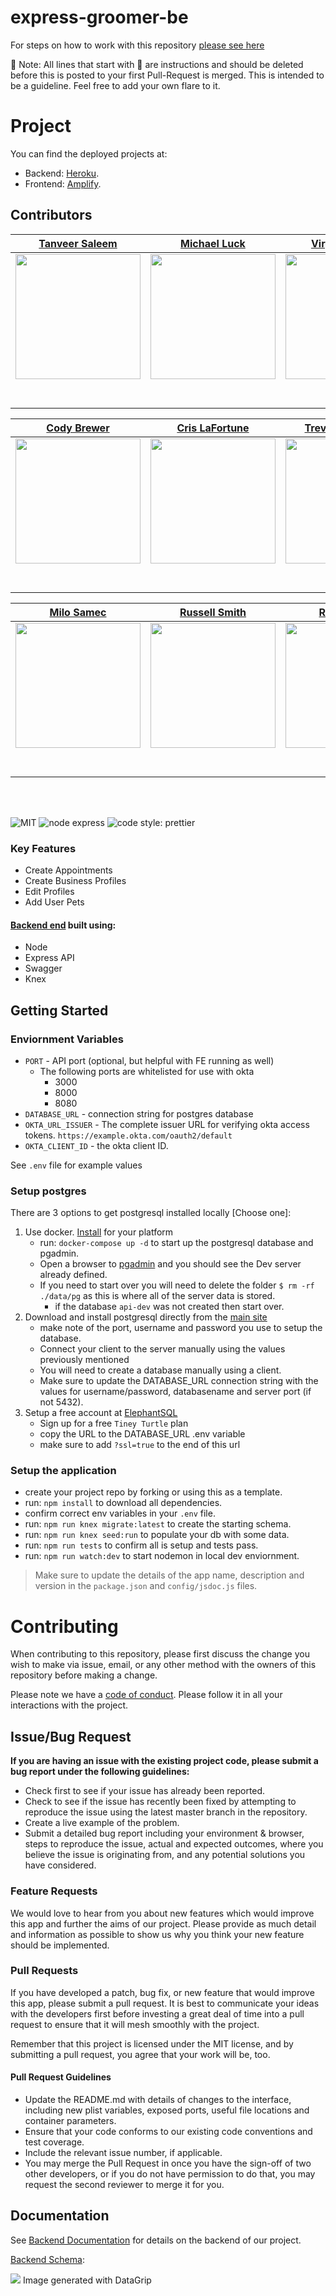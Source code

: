 # express-groomer-be

For steps on how to work with this repository [please see here](https://docs.labs.lambdaschool.com/labs-spa-starter/)

🚫 Note: All lines that start with 🚫 are instructions and should be deleted before this is posted to your first Pull-Request is merged. This is intended to be a guideline. Feel free to add your own flare to it.

# Project

You can find the deployed projects at:
- Backend: [Heroku](https://labspt12-express-groomer-g-api.herokuapp.com/).
- Frontend: [Amplify](https://g.expressgroomer.dev/).


## Contributors


|                                                      [Tanveer Saleem](https://github.com/tanveersaleem786)                                                       |                                                       [Michael Luck](https://github.com/MLucky518)                                                        |                                                      [Virginia Wilcox](http://github.com/wilcoxva)                                                       |                                                       [Thomas Lewandowski](https://github.com/tlewandowski18)                                                        |                                                      [Tyler Alsop](https://github.com/TylerAlsop)                                                       |
| :-----------------------------------------------------------------------------------------------------------------------------------------: | :-------------------------------------------------------------------------------------------------------------------------------------------: | :-----------------------------------------------------------------------------------------------------------------------------------------: | :-------------------------------------------------------------------------------------------------------------------------------------------: | :-----------------------------------------------------------------------------------------------------------------------------------------: |
| [<img src="https://avatars2.githubusercontent.com/u/49071356?s=400&u=01d9e75039ead07139616f600de3fd4faec24196&v=4" width = "200" />](https://github.com/tanveersaleem786) | [<img src="https://avatars1.githubusercontent.com/u/56007160?s=400&u=1db2f21f7fdb1b6a0eb13a3a6f257914ce25ad42&v=4" width = "200" />](https://github.com/MLucky518) | [<img src="https://avatars0.githubusercontent.com/u/12515235?s=400&u=b905dd8704b491ee114796787a4793525a4560ce&v=4" width = "200" />](http://github.com/wilcoxva) | [<img src="https://avatars1.githubusercontent.com/u/50520045?s=400&u=d09b042373047956b9d02a24e9172b5af0c88ccb&v=4" width = "200" />](https://github.com/tlewandowski18) | [<img src="https://avatars0.githubusercontent.com/u/55705564?s=400&u=4ec5aa07a4bd76eb81b300d6e47315f6d07766cb&v=4" width = "200" />](https://github.com/TylerAlsop) |
|                                [<img src="https://github.com/favicon.ico" width="15"> ](https://github.com/tanveersaleem786/)                                |                            [<img src="https://github.com/favicon.ico" width="15"> ](https://github.com/MLucky518)                             |                          [<img src="https://github.com/favicon.ico" width="15"> ](http://github.com/wilcoxva)                           |                          [<img src="https://github.com/favicon.ico" width="15"> ](https://github.com/tlewandowski18)                           |                           [<img src="https://github.com/favicon.ico" width="15"> ](https://github.com/TylerAlsop)                            |
|                [ <img src="https://static.licdn.com/sc/h/al2o9zrvru7aqj8e1x2rzsrca" width="15"> ](https://www.linkedin.com/in/tanveer-saleem/)                |                 [ <img src="https://static.licdn.com/sc/h/al2o9zrvru7aqj8e1x2rzsrca" width="15"> ](https://www.linkedin.com/in/mlucky518/)                 |                [ <img src="https://static.licdn.com/sc/h/al2o9zrvru7aqj8e1x2rzsrca" width="15"> ](https://www.linkedin.com/in/virginia-wilcox)                |                 [ <img src="https://static.licdn.com/sc/h/al2o9zrvru7aqj8e1x2rzsrca" width="15"> ](https://www.linkedin.com/in/tomlewandowski1/)                 |                [ <img src="https://static.licdn.com/sc/h/al2o9zrvru7aqj8e1x2rzsrca" width="15"> ](https://www.linkedin.com/in/tyler-alsop/)                |

|                                                      [Cody Brewer](https://github.com/CodyBrewer)                                                       |                                                       [Cris LaFortune](https://github.com/cdlafortune)                                                        |                                                      [Trevor Thompson](https://github.com/tthompson2)                                                       |                                                       [Luis Pineda](https://github.com/LuisPinedaJR)                                                        |                                                      [Eloy Gutierrez](https://github.com/Eloy2)                                                       |
| :-----------------------------------------------------------------------------------------------------------------------------------------: | :-------------------------------------------------------------------------------------------------------------------------------------------: | :-----------------------------------------------------------------------------------------------------------------------------------------: | :-------------------------------------------------------------------------------------------------------------------------------------------: | :-----------------------------------------------------------------------------------------------------------------------------------------: |
| [<img src="https://avatars.githubusercontent.com/u/8118059?s=460&u=6da8b776ce0e9b326e0948620842b00cbc41f180&v=4" width = "200" />](https://github.com/CodyBrewer) | [<img src="https://avatars.githubusercontent.com/u/45853079?s=460&v=4" width = "200" />](https://github.com/cdlafortune) | [<img src="https://avatars.githubusercontent.com/u/895665?s=460&u=055f365adef34715fc254a393f0165eefbf0cce3&v=4" width = "200" />](https://github.com/tthompson2) | [<img src="https://avatars.githubusercontent.com/u/13291961?s=460&u=6459a6cd7be8368232a5a712b31e59ef137b99a7&v=4" width = "200" />](https://github.com/LuisPinedaJR) | [<img src="https://avatars.githubusercontent.com/u/31071164?s=460&u=cec841319bbb729bc3290f5178a7034a764876af&v=4" width = "200" />](https://github.com/Eloy2) |
|                                [<img src="https://github.com/favicon.ico" width="15"> ](https://github.com/CodyBrewer)                                |                            [<img src="https://github.com/favicon.ico" width="15"> ](https://github.com/cdlafortune)                             |                          [<img src="https://github.com/favicon.ico" width="15"> ](https://github.com/tthompson2)                           |                          [<img src="https://github.com/favicon.ico" width="15"> ](https://github.com/LuisPinedaJR)                           |                           [<img src="https://github.com/favicon.ico" width="15"> ](https://github.com/Eloy2)                            |
|                [ <img src="https://static.licdn.com/sc/h/al2o9zrvru7aqj8e1x2rzsrca" width="15"> ](https://www.linkedin.com/in/cody-brewer/)                |                 [ <img src="https://static.licdn.com/sc/h/al2o9zrvru7aqj8e1x2rzsrca" width="15"> ](https://www.linkedin.com/in/cris-lafortune/)                 |                [ <img src="https://static.licdn.com/sc/h/al2o9zrvru7aqj8e1x2rzsrca" width="15"> ](https://www.linkedin.com/in/trevor-thompson-dev/)                |                 [ <img src="https://static.licdn.com/sc/h/al2o9zrvru7aqj8e1x2rzsrca" width="15"> ]()                 |                [ <img src="https://static.licdn.com/sc/h/al2o9zrvru7aqj8e1x2rzsrca" width="15"> ](https://www.linkedin.com/in/eloygutierrez/)                |

|                                                      [Milo Samec](https://github.com/milosamec)                                                       |                                                       [Russell Smith](https://github.com/rjsmith25)                                                        |                                                      [Randy Egan](https://github.com/ClydeFrog04)                                                       |
| :-----------------------------------------------------------------------------------------------------------------------------------------: | :-------------------------------------------------------------------------------------------------------------------------------------------: | :-----------------------------------------------------------------------------------------------------------------------------------------: |
| [<img src="https://avatars.githubusercontent.com/u/43768673?s=460&u=21401cff21fc257a349936e6d2648c49ac1226c5&v=4" width = "200" />](https://github.com/milosamec) | [<img src="https://avatars.githubusercontent.com/u/10043841?s=460&u=7c8a984d8343603874ffb8c8e058b55897f4b7cb&v=4" width = "200" />](https://github.com/rjsmith25) | [<img src="https://avatars.githubusercontent.com/u/31398520?s=460&u=f49f737c2fa710de0bb74154b1d2a977d4a12122&v=4" width = "200" />](https://github.com/ClydeFrog04) |
|                                [<img src="https://github.com/favicon.ico" width="15"> ](https://github.com/milosamec)                                |                            [<img src="https://github.com/favicon.ico" width="15"> ](https://github.com/rjsmith25)                             |                          [<img src="https://github.com/favicon.ico" width="15"> ](https://github.com/ClydeFrog04)                           |
|                [ <img src="https://static.licdn.com/sc/h/al2o9zrvru7aqj8e1x2rzsrca" width="15"> ](https://www.linkedin.com/in/milosz-samec/)                |                 [ <img src="https://static.licdn.com/sc/h/al2o9zrvru7aqj8e1x2rzsrca" width="15"> ](https://www.linkedin.com/in/russell-smith-68542b125/)                 |                [ <img src="https://static.licdn.com/sc/h/al2o9zrvru7aqj8e1x2rzsrca" width="15"> ](https://www.linkedin.com/in/randal-egan/)                |

<br>
<br>


![MIT](https://img.shields.io/packagist/l/doctrine/orm.svg)
![node express](https://img.shields.io/node/v-lts/express)
![code style: prettier](https://img.shields.io/badge/code_style-prettier-ff69b4.svg?style=flat-square)


### Key Features

- Create Appointments
- Create Business Profiles
- Edit Profiles
- Add User Pets

#### [Backend end](https://github.com/Lambda-School-Labs/Express_Groomer-TeamA-BE) built using:
- Node 
- Express API 
- Swagger
- Knex

## Getting Started

### Enviornment Variables

- `PORT` - API port (optional, but helpful with FE running as well)
  - The following ports are whitelisted for use with okta
    - 3000
    - 8000
    - 8080
- `DATABASE_URL` - connection string for postgres database
- `OKTA_URL_ISSUER` - The complete issuer URL for verifying okta access tokens. `https://example.okta.com/oauth2/default`
- `OKTA_CLIENT_ID` - the okta client ID.

See `.env` file for example values

### Setup postgres

There are 3 options to get postgresql installed locally [Choose one]:

1. Use docker. [Install](https://docs.docker.com/get-docker/) for your platform
    - run: `docker-compose up -d` to start up the postgresql database and pgadmin.
    - Open a browser to [pgadmin](http://localhost:5050/) and you should see the Dev server already defined.
    - If you need to start over you will need to delete the folder `$ rm -rf ./data/pg` as this is where all of the server data is stored.
      - if the database `api-dev` was not created then start over.
2. Download and install postgresql directly from the [main site](https://www.postgresql.org/download/)
    - make note of the port, username and password you use to setup the database.
    - Connect your client to the server manually using the values previously mentioned
    - You will need to create a database manually using a client.
    - Make sure to update the DATABASE_URL connection string with the values for username/password, databasename and server port (if not 5432).
3. Setup a free account at [ElephantSQL](https://www.elephantsql.com/plans.html)
    - Sign up for a free `Tiney Turtle` plan
    - copy the URL to the DATABASE_URL .env variable
    - make sure to add `?ssl=true` to the end of this url

### Setup the application

- create your project repo by forking or using this as a template.
- run: `npm install` to download all dependencies.
- confirm correct env variables in your `.env` file.
- run: `npm run knex migrate:latest` to create the starting schema.
- run: `npm run knex seed:run` to populate your db with some data.
- run: `npm run tests` to confirm all is setup and tests pass.
- run: `npm run watch:dev` to start nodemon in local dev enviornment.

> Make sure to update the details of the app name, description and version in
> the `package.json` and `config/jsdoc.js` files.

# Contributing

When contributing to this repository, please first discuss the change you wish to make via issue, email, or any other method with the owners of this repository before making a change.

Please note we have a [code of conduct](./CODE_OF_CONDUCT.md). Please follow it in all your interactions with the project.

## Issue/Bug Request

**If you are having an issue with the existing project code, please submit a bug report under the following guidelines:**

- Check first to see if your issue has already been reported.
- Check to see if the issue has recently been fixed by attempting to reproduce the issue using the latest master branch in the repository.
- Create a live example of the problem.
- Submit a detailed bug report including your environment & browser, steps to reproduce the issue, actual and expected outcomes, where you believe the issue is originating from, and any potential solutions you have considered.

### Feature Requests

We would love to hear from you about new features which would improve this app and further the aims of our project. Please provide as much detail and information as possible to show us why you think your new feature should be implemented.

### Pull Requests

If you have developed a patch, bug fix, or new feature that would improve this app, please submit a pull request. It is best to communicate your ideas with the developers first before investing a great deal of time into a pull request to ensure that it will mesh smoothly with the project.

Remember that this project is licensed under the MIT license, and by submitting a pull request, you agree that your work will be, too.

#### Pull Request Guidelines

- Update the README.md with details of changes to the interface, including new plist variables, exposed ports, useful file locations and container parameters.
- Ensure that your code conforms to our existing code conventions and test coverage.
- Include the relevant issue number, if applicable.
- You may merge the Pull Request in once you have the sign-off of two other developers, or if you do not have permission to do that, you may request the second reviewer to merge it for you.

## Documentation

See [Backend Documentation](https://labspt12-express-groomer-g-api.herokuapp.com/api-docs/) for details on the backend of our project.

[Backend Schema](https://imgur.com/WXOHwzW):

<img src="https://i.imgur.com/WXOHwzW.png"/>
Image generated with DataGrip

